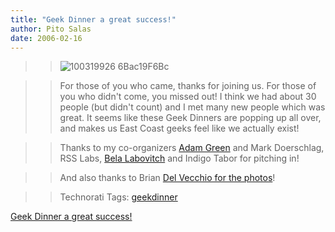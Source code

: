 ```yaml
---
title: "Geek Dinner a great success!"
author: Pito Salas
date: 2006-02-16
---
```



>>

>> ![100319926
6Bac19F6Bc](https://i0.wp.com/s3.media.squarespace.com/production/1075723/12829350/weblogs/100319926_6bac19f6bc.jpg?resize=200%2C133)

>>

>> For those of you who came, thanks for joining us. For those of you who
didn't come, you missed out! I think we had about 30 people (but didn't count)
and I met many new people which was great. It seems like these Geek Dinners
are popping up all over, and makes us East Coast geeks feel like we actually
exist!

>>

>> Thanks to my co-organizers [Adam Green](<http://www.darwinianweb.com/>) and
Mark Doerschlag, RSS Labs, [Bela
Labovitch](<http://blogs.opml.org/BelaLabovitch>) and Indigo Tabor for
pitching in!

>>

>> And also thanks to Brian [Del Vecchio for the
photos](<http://www.flickr.com/photos/hybernaut/sets/72057594065157024/show/>)!

>>

>> Technorati Tags: [geekdinner](<http://www.technorati.com/tag/geekdinner>)


[Geek Dinner a great success!](None)
